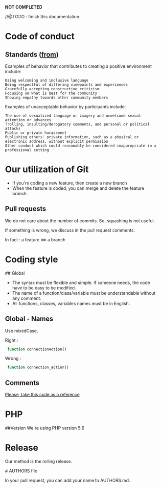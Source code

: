 **NOT COMPLETED**

//@TODO : finish this documentation

# Code of conduct

## Standards ([from](http://contributor-covenant.org/version/1/4/))

Examples of behavior that contributes to creating a positive environment include:

    Using welcoming and inclusive language
    Being respectful of differing viewpoints and experiences
    Gracefully accepting constructive criticism
    Focusing on what is best for the community
    Showing empathy towards other community members

Examples of unacceptable behavior by participants include:

    The use of sexualized language or imagery and unwelcome sexual attention or advances
    Trolling, insulting/derogatory comments, and personal or political attacks
    Public or private harassment
    Publishing others' private information, such as a physical or electronic address, without explicit permission
    Other conduct which could reasonably be considered inappropriate in a professional setting

# Our utilization of Git

- If you're coding a new feature, then create a new branch
- When the feature is coded, you can merge and delete the feature branch

## Pull requests

We do not care about the number of commits. So, squashing is not useful.

If something is wrong, we discuss in the pull request comments.

In fact : a feature <=> a branch

# Coding style

## Global

- The syntax must be flexible and simple. If someone needs, the code have to be easy to be modified.
- The name of a function/class/variable must be understandable without any comment.
- All functions, classes, variables names must be in English.

## Global - Names

Use mixedCase.

Right :
```PHP
 function connectionAction()
```
Wrong :
```PHP
 function connection_action()
```

## Comments

[Please, take this code as a reference](https://github.com/quantacloud/core/blob/master/application/controllers/Login.php)

# PHP
##Version
We're using PHP version 5.6

# Release
Our method is the rolling release.

# AUTHORS file

In your pull request, you can add your name to AUTHORS.md.
